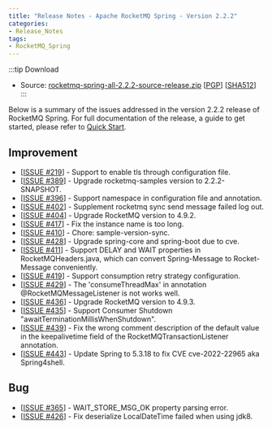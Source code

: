 ```yaml
---
title: "Release Notes - Apache RocketMQ Spring - Version 2.2.2"
categories:
- Release_Notes
tags:
- RocketMQ_Spring
---
```

:::tip Download
* Source: [rocketmq-spring-all-2.2.2-source-release.zip](https://www.apache.org/dyn/closer.cgi?path=rocketmq/rocketmq-spring/2.2.2/rocketmq-spring-rocketmq-spring-all-2.2.2.zip) [[PGP](https://archive.apache.org/dist/rocketmq/rocketmq-spring/2.2.1/rocketmq-spring-all-2.2.1-source-release.zip.asc)] [[SHA512](https://archive.apache.org/dist/rocketmq/rocketmq-spring/2.2.2/rocketmq-spring-rocketmq-spring-all-2.2.2.zip.sha512)]
:::
<!--truncate-->

Below is a summary of the issues addressed in the version 2.2.2 release of RocketMQ Spring. For full documentation of the release, a guide to get started, please refer to [Quick Start](https://github.com/apache/rocketmq-spring).


## Improvement
<ul>
<li>[<a href='https://github.com/apache/rocketmq-spring/issues/219'>ISSUE #219</a>] -  Support to enable tls through configuration file.
</li>
<li>[<a href='https://github.com/apache/rocketmq-spring/issues/389'>ISSUE #389</a>] -  Upgrade rocketmq-samples version to 2.2.2-SNAPSHOT.
</li>
<li>[<a href='https://github.com/apache/rocketmq-spring/issues/396'>ISSUE #396</a>] -  Support namespace in configuration file and annotation.
</li>
<li>[<a href='https://github.com/apache/rocketmq-spring/issues/402'>ISSUE #402</a>] -  Supplement rocketmq sync send message failed log out.
</li>
<li>[<a href='https://github.com/apache/rocketmq-spring/issues/404'>ISSUE #404</a>] -  Upgrade RocketMQ version to 4.9.2.
</li>
<li>[<a href='https://github.com/apache/rocketmq-spring/issues/417'>ISSUE #417</a>] -  Fix the instance name is too long.
</li>
<li>[<a href='https://github.com/apache/rocketmq-spring/issues/410'>ISSUE #410</a>] -  Chore: sample-version-sync.
</li>
<li>[<a href='https://github.com/apache/rocketmq-spring/issues/428'>ISSUE #428</a>] -  Upgrade spring-core and spring-boot due to cve.
</li>
<li>[<a href='https://github.com/apache/rocketmq-spring/issues/411'>ISSUE #411</a>] -  Support DELAY and WAIT properties in RocketMQHeaders.java, which can convert Spring-Message to Rocket-Message conveniently.
</li>
<li>[<a href='https://github.com/apache/rocketmq-spring/issues/419'>ISSUE #419</a>] -  Support consumption retry strategy configuration.
</li>
<li>[<a href='https://github.com/apache/rocketmq-spring/issues/429'>ISSUE #429</a>] -  The 'consumeThreadMax' in annotation @RocketMQMessageListener is not works well.
</li>
<li>[<a href='https://github.com/apache/rocketmq-spring/issues/436'>ISSUE #436</a>] -  Upgrade RocketMQ version to 4.9.3.
</li>
<li>[<a href='https://github.com/apache/rocketmq-spring/issues/435'>ISSUE #435</a>] -  Support Consumer Shutdown "awaitTerminationMillisWhenShutdown".
</li>
<li>[<a href='https://github.com/apache/rocketmq-spring/issues/439'>ISSUE #439</a>] -  Fix the wrong comment description of the default value in the keepalivetime field of the RocketMQTransactionListener annotation.
</li>
<li>[<a href='https://github.com/apache/rocketmq-spring/issues/443'>ISSUE #443</a>] -  Update Spring to 5.3.18 to fix CVE cve-2022-22965 aka Spring4shell.
</li>
</ul>

## Bug
<ul>
<li>[<a href='https://github.com/apache/rocketmq-spring/issues/365'>ISSUE #365</a>] -  WAIT_STORE_MSG_OK property parsing error.
</li>
<li>[<a href='https://github.com/apache/rocketmq-spring/issues/426'>ISSUE #426</a>] -  Fix deserialize LocalDateTime failed when using jdk8.
</li>
</ul>
